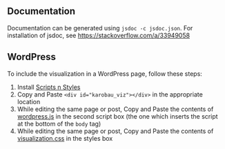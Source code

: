## Documentation
Documentation can be generated using `jsdoc -c jsdoc.json`. For installation of jsdoc, see https://stackoverflow.com/a/33949058

## WordPress
To include the visualization in a WordPress page, follow these steps:
1. Install [Scripts n Styles](https://wordpress.org/plugins/scripts-n-styles/)
1. Copy and Paste `<div id="karobau_viz"></div>` in the appropriate location
1. While editing the same page or post, Copy and Paste the contents of [wordpress.js](wordpress/wordpress.js) in the second script box
(the one which inserts the script at the bottom of the `body` tag)
1. While editing the same page or post, Copy and Paste the contents of [visualization.css](visualization/visualization.css) in the styles box